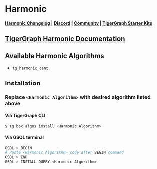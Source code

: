 
# Harmonic

#### [Harmonic Changelog](https://github.com/tigergraph/gsql-graph-algorithms/blob/master/algorithms/Centrality/harmonic/CHANGELOG.md) | [Discord](https://discord.gg/vFbmPyvJJN) | [Community](https://community.tigergraph.com) | [TigerGraph Starter Kits](https://github.com/zrougamed/TigerGraph-Starter-Kits-Parser)

## [TigerGraph Harmonic Documentation](https://docs.tigergraph.com/graph-algorithm-library/centrality/harmonic-centrality)

## Available Harmonic Algorithms 

* [`tg_harmonic_cent`](https://github.com/tigergraph/gsql-graph-algorithms/blob/github_link_fix/algorithms/Centrality/harmonic/tg_harmonic_cent.gsql)

## Installation 

### Replace `<Harmonic Algorithm>` with desired algorithm listed above 

#### Via TigerGraph CLI

```bash
$ tg box algos install <Harmonic Algorithm>
```

#### Via GSQL terminal

```bash
GSQL > BEGIN
# Paste <Harmonic Algorithm> code after BEGIN command
GSQL > END 
GSQL > INSTALL QUERY <Harmonic Algorithm>
```
